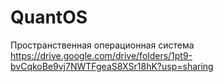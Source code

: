 # QuantOS
Пространственная операционная система
https://drive.google.com/drive/folders/1pt9-bvCqkoBe9vj7NWTFgeaS8XSr18hK?usp=sharing
